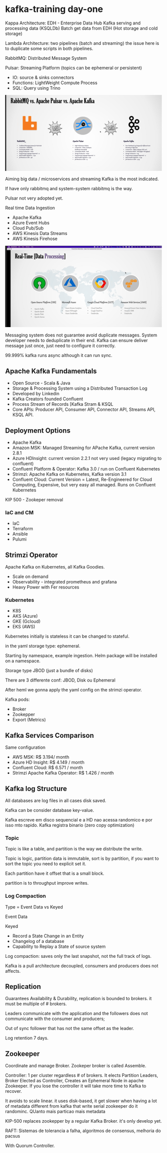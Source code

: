# kafka-training day-one

Kappa Architecture: EDH - Enterprise Data Hub Kafka serving and processing data (KSQLDb) Batch get data from EDH (Hot storage and cold storage)

Lambda Architecture: two pipelines (batch and streaming) the issue here is to duplicate some scripts in both pipelines.


RabbitMQ: Distributed Message System

Pulsar: Streaming Platform (topics can be ephemeral or persistent)
- IO: source & sinks connectors
- Functions: LightWeight Compute Process
- SQL: Query using Trino


![](kafka-rabbit-pulsar.png)

Aiming big data / microservices and streaming Kafka is the most indicated.

If have only rabbitmq and system-system rabbitmq is the way.

Pulsar not very adopted yet.


Real time Data Ingestion

- Apache Kafka
- Azure Event Hubs
- Cloud Pub/Sub
- AWS Kinesis Data Streams
- AWS Kinesis Firehose

![](data-process.png)

Messaging system does not guarantee avoid duplicate messages. System developer needs to deduplicate in their end. Kafka can ensure deliver message just once, just need to configure it correctly.

99.999% kafka runs async although it can run sync.

## Apache Kafka Fundamentals

- Open Source - Scala & Java
- Storage & Processing System using a Distributed Transaction Log
- Developed by Linkedin
- Kafka Creators founded Confluent 
- Process Stream of Records [Kafka Stram & KSQL
- Core APIs: Producer API, Consumer API, Connector API, Streams API, KSQL API.

## Deployment Options

- Apache Kafka
- Amazon MSK: Managed Streaming for APache Kafka, current version 2.8.1
- Azure HDInsight: current version 2.2.1 not very used (legacy migrating to confluent)
- Confluent Platform & Operator: Kafka 3.0 / run on Confluent Kubernetes
- Strimzi: Apache Kafka on Kubernetes, Kafka version 3.1
- Confluent Cloud: Current Version = Latest, Re-Engineered for Cloud Computing, Expensive, but very easy all managed. Runs on Confluent Kubernetes

KIP 500 - Zookeper removal

### IaC and CM

- IaC
- Terraform
- Ansible
- Pulumi


## Strimzi Operator

Apache Kafka on Kubernetes, all Kafka Goodies.

- Scale on demand
- Observability - integrated prometheus and grafana
- Heavy Power with Fer resources

### Kubernetes

- K8S
- AKS (Azure)
- GKE (Gcloud)
- EKS (AWS)

Kubernetes initially is stateless it can be changed to stateful.

in the yaml storage type: ephemeral.


Starting by namespace, example ingestion.
Helm package will be installed on a namespace.


Storage type JBOD (just a bundle of disks)


There are 3 differente conf: JBOD, Disk ou Ephemeral

After heml we gonna apply the yaml config on the strimzi operator.

Kafka pods:
- Broker
- Zookepper
- Export (Metrics)



## Kafka Services Comparison

Same configuration

- AWS MSK: R$ 3.194/ month
- Azure HD Insight: R$ 4.149 / month
- Confluent Cloud: R$ 6.571 / month
- Strimzi Apache Kafka Operator: R$ 1.426 / month

## Kafka log Structure

All databases are log files in all cases disk saved.

Kafka can be consider database key-value.

Kafka escreve em disco sequencial e a HD nao acessa randomico e por isso mto rapido. Kafka registra binario (zero copy optimization)

### Topic

Topic is like a table, and partition is the way we distribute the write.

Topic is logic, partition data is immutable, sort is by partition, if you want to sort the topic you need to explicit set it.


Each partition have it offset that is a small block.

partition is to throughput improve writes.

### Log Compaction

Type = Event Data vs Keyed

Event Data

Keyed
- Record a State Change in an Entity
- Changelog of a database
- Capability to Replay a State of  source system

Log compaction: saves only the last snapshot, not the full track of logs.

Kafka is a pull architecture decoupled, consumers and producers does not affects.

## Replication

Guarantees Availability & Durability, replication is bounded to brokers. it must be multiple of # brokers.

Leaders communicate with the application and the followers does not communicate with the consumer and producers;

Out of sync follower that has not the same offset as the leader.

Log retention 7 days.

## Zookeeper

Coordinate and manage Broker.  Zookeper broker is called Assemble.

Controller: 1 per cluster regardless # of brokers. It elects Partition Leaders, Broker Elected as Controller, Creates an Ephemeral Node in apache Zookeeper. If you lose the controller it will take more time to Kafka to recover.

It avoids to scale linear. it uses disk-based, it get slower when having a lot of metadata different from kafka that write serial zookeeper do it randominc. QUanto mais particao mais metadata

KIP-500 replaces zookepper by a regular Kafka Broker. it's only develop yet. 

RAFT: Sistemas de tolerancia a falha, algoritmos de consensus, melhoria do pacsus

With Quorum Controller.